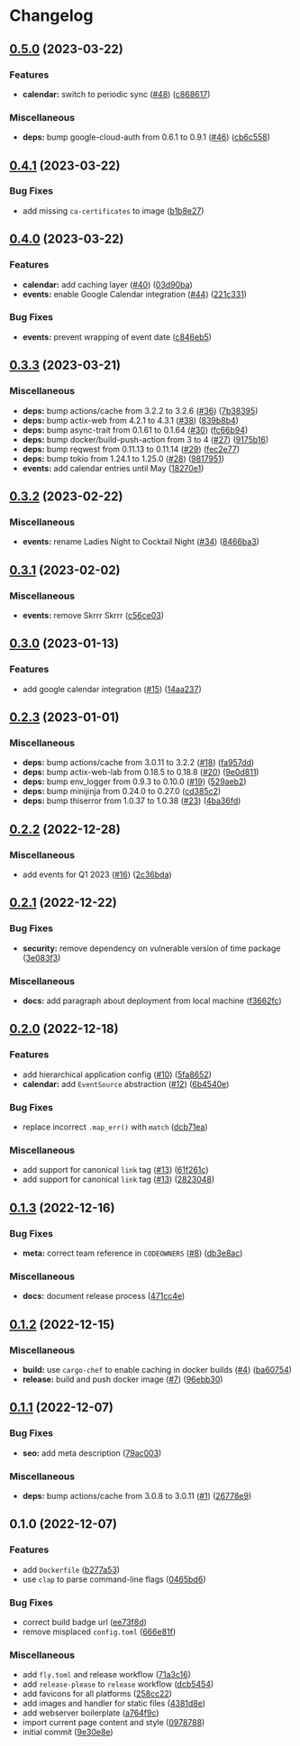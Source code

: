 # Changelog

## [0.5.0](https://github.com/musikundkultur/wohnzimmer/compare/v0.4.1...v0.5.0) (2023-03-22)


### Features

* **calendar:** switch to periodic sync ([#48](https://github.com/musikundkultur/wohnzimmer/issues/48)) ([c868617](https://github.com/musikundkultur/wohnzimmer/commit/c8686179b40c8e3f20a40b807f7577eab7f2ed8b))


### Miscellaneous

* **deps:** bump google-cloud-auth from 0.6.1 to 0.9.1 ([#46](https://github.com/musikundkultur/wohnzimmer/issues/46)) ([cb6c558](https://github.com/musikundkultur/wohnzimmer/commit/cb6c5589df98bf986fe142ec6e28100a38d52e8e))

## [0.4.1](https://github.com/musikundkultur/wohnzimmer/compare/v0.4.0...v0.4.1) (2023-03-22)


### Bug Fixes

* add missing `ca-certificates` to image ([b1b8e27](https://github.com/musikundkultur/wohnzimmer/commit/b1b8e27ce01ca9a09acc84fd7546fb3f20c4747a))

## [0.4.0](https://github.com/musikundkultur/wohnzimmer/compare/v0.3.3...v0.4.0) (2023-03-22)


### Features

* **calendar:** add caching layer ([#40](https://github.com/musikundkultur/wohnzimmer/issues/40)) ([03d90ba](https://github.com/musikundkultur/wohnzimmer/commit/03d90ba02e54722e7a0cb198833c47f81b447236))
* **events:** enable Google Calendar integration ([#44](https://github.com/musikundkultur/wohnzimmer/issues/44)) ([221c331](https://github.com/musikundkultur/wohnzimmer/commit/221c331d5ab4c1fb502024c8c76d12f8a521fa69))


### Bug Fixes

* **events:** prevent wrapping of event date ([c846eb5](https://github.com/musikundkultur/wohnzimmer/commit/c846eb5dc28ad75fbdbb09dfc471c54a027c7888))

## [0.3.3](https://github.com/musikundkultur/wohnzimmer/compare/v0.3.2...v0.3.3) (2023-03-21)


### Miscellaneous

* **deps:** bump actions/cache from 3.2.2 to 3.2.6 ([#36](https://github.com/musikundkultur/wohnzimmer/issues/36)) ([7b38395](https://github.com/musikundkultur/wohnzimmer/commit/7b38395ba79d83d7463e44f97ee9bb5bb36e5b40))
* **deps:** bump actix-web from 4.2.1 to 4.3.1 ([#38](https://github.com/musikundkultur/wohnzimmer/issues/38)) ([839b8b4](https://github.com/musikundkultur/wohnzimmer/commit/839b8b4c11097cdb77ec211c3b2460f2e9c5b3d9))
* **deps:** bump async-trait from 0.1.61 to 0.1.64 ([#30](https://github.com/musikundkultur/wohnzimmer/issues/30)) ([fc66b94](https://github.com/musikundkultur/wohnzimmer/commit/fc66b9412a0997c47314d4cc432c788ed1eeb6d2))
* **deps:** bump docker/build-push-action from 3 to 4 ([#27](https://github.com/musikundkultur/wohnzimmer/issues/27)) ([9175b16](https://github.com/musikundkultur/wohnzimmer/commit/9175b16e945d5e33c753f5159642d6c96d3a8f28))
* **deps:** bump reqwest from 0.11.13 to 0.11.14 ([#29](https://github.com/musikundkultur/wohnzimmer/issues/29)) ([fec2e77](https://github.com/musikundkultur/wohnzimmer/commit/fec2e77e96690f04555ffd0ab77c451535d3f651))
* **deps:** bump tokio from 1.24.1 to 1.25.0 ([#28](https://github.com/musikundkultur/wohnzimmer/issues/28)) ([9817951](https://github.com/musikundkultur/wohnzimmer/commit/9817951e7f9418cefcb98c64e4a3f00cb0b3744e))
* **events:** add calendar entries until May ([18270e1](https://github.com/musikundkultur/wohnzimmer/commit/18270e1bee5482b64e2dc04a9d6efa50e310a35a))

## [0.3.2](https://github.com/musikundkultur/wohnzimmer/compare/v0.3.1...v0.3.2) (2023-02-22)


### Miscellaneous

* **events:** rename Ladies Night to Cocktail Night ([#34](https://github.com/musikundkultur/wohnzimmer/issues/34)) ([8466ba3](https://github.com/musikundkultur/wohnzimmer/commit/8466ba33948c5bceeaaacf0df3f1aadb928444e3))

## [0.3.1](https://github.com/musikundkultur/wohnzimmer/compare/v0.3.0...v0.3.1) (2023-02-02)


### Miscellaneous

* **events:** remove Skrrr Skrrr ([c56ce03](https://github.com/musikundkultur/wohnzimmer/commit/c56ce034182b8fce808a8b64b6765db516f8a8c9))

## [0.3.0](https://github.com/musikundkultur/wohnzimmer/compare/v0.2.3...v0.3.0) (2023-01-13)


### Features

* add google calendar integration ([#15](https://github.com/musikundkultur/wohnzimmer/issues/15)) ([14aa237](https://github.com/musikundkultur/wohnzimmer/commit/14aa237791cf0f3cd0c23db3b69d0be9f3ca8020))

## [0.2.3](https://github.com/musikundkultur/wohnzimmer/compare/v0.2.2...v0.2.3) (2023-01-01)


### Miscellaneous

* **deps:** bump actions/cache from 3.0.11 to 3.2.2 ([#18](https://github.com/musikundkultur/wohnzimmer/issues/18)) ([fa957dd](https://github.com/musikundkultur/wohnzimmer/commit/fa957ddddbd8260dde1dc6e40f103ca9968e774b))
* **deps:** bump actix-web-lab from 0.18.5 to 0.18.8 ([#20](https://github.com/musikundkultur/wohnzimmer/issues/20)) ([9e0d811](https://github.com/musikundkultur/wohnzimmer/commit/9e0d811cba271865037712134b1251176702dc3f))
* **deps:** bump env_logger from 0.9.3 to 0.10.0 ([#19](https://github.com/musikundkultur/wohnzimmer/issues/19)) ([529aeb2](https://github.com/musikundkultur/wohnzimmer/commit/529aeb26ff1e0fc1a8ae5c2f7fbf4af36e97af93))
* **deps:** bump minijinja from 0.24.0 to 0.27.0 ([cd385c2](https://github.com/musikundkultur/wohnzimmer/commit/cd385c208d34eb39a754b900231e77a46a419f9d))
* **deps:** bump thiserror from 1.0.37 to 1.0.38 ([#23](https://github.com/musikundkultur/wohnzimmer/issues/23)) ([4ba36fd](https://github.com/musikundkultur/wohnzimmer/commit/4ba36fd0d5edce4908bb89d8ff316d7053921574))

## [0.2.2](https://github.com/musikundkultur/wohnzimmer/compare/v0.2.1...v0.2.2) (2022-12-28)


### Miscellaneous

* add events for Q1 2023 ([#16](https://github.com/musikundkultur/wohnzimmer/issues/16)) ([2c36bda](https://github.com/musikundkultur/wohnzimmer/commit/2c36bdaa4cba563ca763d7fc9ff3b53b238e2d56))

## [0.2.1](https://github.com/musikundkultur/wohnzimmer/compare/v0.2.0...v0.2.1) (2022-12-22)


### Bug Fixes

* **security:** remove dependency on vulnerable version of time package ([3e083f3](https://github.com/musikundkultur/wohnzimmer/commit/3e083f35e78138e48b41ef297e93cd8189d3aad2))


### Miscellaneous

* **docs:** add paragraph about deployment from local machine ([f3662fc](https://github.com/musikundkultur/wohnzimmer/commit/f3662fcf12a7fae2741cb25cfb40ae8a1caac098))

## [0.2.0](https://github.com/musikundkultur/wohnzimmer/compare/v0.1.3...v0.2.0) (2022-12-18)


### Features

* add hierarchical application config ([#10](https://github.com/musikundkultur/wohnzimmer/issues/10)) ([5fa8652](https://github.com/musikundkultur/wohnzimmer/commit/5fa865217a5caff89e2514eba41c839edd68b42d))
* **calendar:** add `EventSource` abstraction ([#12](https://github.com/musikundkultur/wohnzimmer/issues/12)) ([6b4540e](https://github.com/musikundkultur/wohnzimmer/commit/6b4540ee1e69def10dd1261040ed9be407507e2e))


### Bug Fixes

* replace incorrect `.map_err()` with `match` ([dcb71ea](https://github.com/musikundkultur/wohnzimmer/commit/dcb71ea8f32ef4e9d095e1c4c175abe1758044e4))


### Miscellaneous

* add support for canonical `link` tag ([#13](https://github.com/musikundkultur/wohnzimmer/issues/13)) ([61f261c](https://github.com/musikundkultur/wohnzimmer/commit/61f261c081c7c9d757428fc47a64243176df1601))
* add support for canonical `link` tag ([#13](https://github.com/musikundkultur/wohnzimmer/issues/13)) ([2823048](https://github.com/musikundkultur/wohnzimmer/commit/28230485009b0266cb9f5c9d0497400b141e4de6))

## [0.1.3](https://github.com/musikundkultur/wohnzimmer/compare/v0.1.2...v0.1.3) (2022-12-16)


### Bug Fixes

* **meta:** correct team reference in `CODEOWNERS` ([#8](https://github.com/musikundkultur/wohnzimmer/issues/8)) ([db3e8ac](https://github.com/musikundkultur/wohnzimmer/commit/db3e8ac80293e839d3fd24f639cf18fb0e2f4615))


### Miscellaneous

* **docs:** document release process ([471cc4e](https://github.com/musikundkultur/wohnzimmer/commit/471cc4edab464babfb1cd25acc95fa8ff09e86d7))

## [0.1.2](https://github.com/musikundkultur/wohnzimmer/compare/v0.1.1...v0.1.2) (2022-12-15)


### Miscellaneous

* **build:** use `cargo-chef` to enable caching in docker builds ([#4](https://github.com/musikundkultur/wohnzimmer/issues/4)) ([ba60754](https://github.com/musikundkultur/wohnzimmer/commit/ba607541c6a70e62595a654bb4a5609559b95953))
* **release:** build and push docker image ([#7](https://github.com/musikundkultur/wohnzimmer/issues/7)) ([96ebb30](https://github.com/musikundkultur/wohnzimmer/commit/96ebb30ec2e973c4343eebc64c69f43317042645))

## [0.1.1](https://github.com/musikundkultur/wohnzimmer/compare/v0.1.0...v0.1.1) (2022-12-07)


### Bug Fixes

* **seo:** add meta description ([79ac003](https://github.com/musikundkultur/wohnzimmer/commit/79ac003871c4fac553048532876dcf5f0f277af1))


### Miscellaneous

* **deps:** bump actions/cache from 3.0.8 to 3.0.11 ([#1](https://github.com/musikundkultur/wohnzimmer/issues/1)) ([26778e9](https://github.com/musikundkultur/wohnzimmer/commit/26778e9b48f975439cba69a91ef6d8088479c60c))

## 0.1.0 (2022-12-07)


### Features

* add `Dockerfile` ([b277a53](https://github.com/musikundkultur/wohnzimmer/commit/b277a53bf87976de8173d5fb51da283a38aaf99d))
* use `clap` to parse command-line flags ([0465bd6](https://github.com/musikundkultur/wohnzimmer/commit/0465bd6e9e9362ca7d085dcccd5bb1cc5132139c))


### Bug Fixes

* correct build badge url ([ee73f8d](https://github.com/musikundkultur/wohnzimmer/commit/ee73f8d063408d0cc224492ef1acbaf64e53f90f))
* remove misplaced `config.toml` ([666e81f](https://github.com/musikundkultur/wohnzimmer/commit/666e81ffc7bd39fdcafdd23708c9c96f752c6e4e))


### Miscellaneous

* add `fly.toml` and release workflow ([71a3c16](https://github.com/musikundkultur/wohnzimmer/commit/71a3c16b3f2bb9ae931cafe8382ab4a0ae6e2b8d))
* add `release-please` to `release` workflow ([dcb5454](https://github.com/musikundkultur/wohnzimmer/commit/dcb5454acbd5683fc210416d8e1e5c9767054b2a))
* add favicons for all platforms ([258cc22](https://github.com/musikundkultur/wohnzimmer/commit/258cc22d2847443eb5b2a231505184d0be062ca7))
* add images and handler for static files ([4381d8e](https://github.com/musikundkultur/wohnzimmer/commit/4381d8eab2b6fcfd31d4d1639e3ceecc6102740f))
* add webserver boilerplate ([a764f9c](https://github.com/musikundkultur/wohnzimmer/commit/a764f9cf45b7a9f00d1a3c803134fcb350112393))
* import current page content and style ([0978788](https://github.com/musikundkultur/wohnzimmer/commit/0978788b47c0b9605236700dc8eaa01440991025))
* initial commit ([9e30e8e](https://github.com/musikundkultur/wohnzimmer/commit/9e30e8e11fac7bd2da321cd926f085a9dfd955f2))
